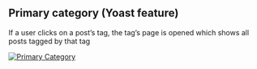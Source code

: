 ## Primary category (Yoast feature)
If a user clicks on a post’s tag, the tag’s page is opened which shows all posts tagged by that tag

[![Primary Category](https://img.youtube.com/vi/hVC9tEDxjlg/hqdefault.jpg)](https://youtu.be/hVC9tEDxjlg)


